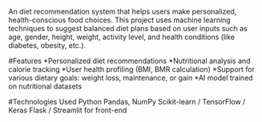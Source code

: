An diet recommendation system that helps users make personalized, health-conscious food choices. This project uses machine learning techniques to suggest balanced diet plans based on user inputs such as age, gender, height, weight, activity level, and health conditions (like diabetes, obesity, etc.).

#Features *Personalized diet recommendations *Nutritional analysis and calorie tracking *User health profiling (BMI, BMR calculation) *Support for various dietary goals: weight loss, maintenance, or gain *AI model trained on nutritional datasets

#Technologies Used Python Pandas, NumPy Scikit-learn / TensorFlow / Keras Flask / Streamlit for front-end
